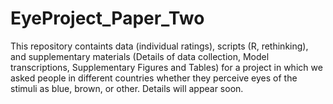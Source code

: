 # EyeProject_Paper_Two
This repository containts data (individual ratings), scripts (R, rethinking), and supplementary materials (Details of data collection, Model transcriptions, Supplementary Figures and Tables) for a project in which we asked people in different countries whether they perceive eyes of the stimuli as blue, brown, or other. Details will appear soon.
